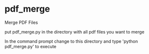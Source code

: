 # pdf_merge
Merge PDF Files

put pdf_merge.py in the directory with all pdf files you want to merge

In the command prompt change to this directory and type 'python pdf_merge.py' to execute
